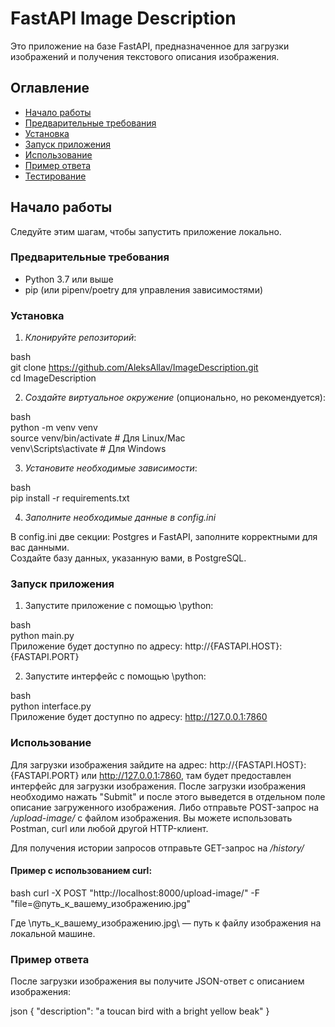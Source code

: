 # FastAPI Image Description

Это приложение на базе FastAPI, предназначенное для загрузки изображений и получения текстового описания изображения.

## Оглавление

- [Начало работы](#начало-работы)
- [Предварительные требования](#предварительные-требования)
- [Установка](#установка)
- [Запуск приложения](#запуск-приложения)
- [Использование](#использование)
- [Пример ответа](#пример-ответа)
- [Тестирование](#тестирование)

## Начало работы

Следуйте этим шагам, чтобы запустить приложение локально.

### Предварительные требования

- Python 3.7 или выше
- pip (или pipenv/poetry для управления зависимостями)

### Установка

1. *Клонируйте репозиторий*:

bash  
   git clone https://github.com/AleksAllav/ImageDescription.git  
   cd ImageDescription
   

2. *Создайте виртуальное окружение* (опционально, но рекомендуется):
 
bash  
   python -m venv venv  
   source venv/bin/activate  # Для Linux/Mac  
   venv\Scripts\activate  # Для Windows  
   

3. *Установите необходимые зависимости*: 

bash  
   pip install -r requirements.txt
   
4. *Заполните необходимые данные в config.ini*

В config.ini две секции: Postgres и FastAPI, заполните корректными для вас данными.  
Создайте базу данных, указанную вами, в PostgreSQL.
### Запуск приложения

1. Запустите приложение с помощью \python\:

bash  
python main.py  
Приложение будет доступно по адресу: http://{FASTAPI.HOST}:{FASTAPI.PORT}

2. Запустите интерфейс с помощью \python\:

bash  
python interface.py  
Приложение будет доступно по адресу: http://127.0.0.1:7860


### Использование

Для загрузки изображения зайдите на адрес: http://{FASTAPI.HOST}:{FASTAPI.PORT} или http://127.0.0.1:7860, там будет предоставлен интерфейс 
для загрузки изображения. После загрузки изображения необходимо нажать "Submit" и после этого выведется в отдельном
поле описание загруженного изображения.
Либо отправьте POST-запрос на _/upload-image/_ с файлом изображения. 
Вы можете использовать Postman, curl или любой другой HTTP-клиент.

Для получения истории запросов отправьте GET-запрос на _/history/_

#### Пример с использованием curl:

bash
curl -X POST "http://localhost:8000/upload-image/" -F "file=@путь_к_вашему_изображению.jpg"

Где \путь_к_вашему_изображению.jpg\ — путь к файлу изображения на локальной машине.

### Пример ответа

После загрузки изображения вы получите JSON-ответ с описанием изображения:

json
{ 
    "description": "a toucan bird with a bright yellow beak"
}

